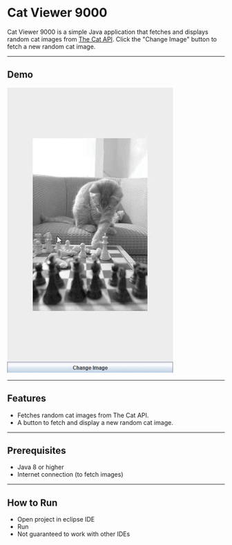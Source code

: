 # Cat Viewer 9000

Cat Viewer 9000 is a simple Java application that fetches and displays random cat images from [The Cat API](https://thecatapi.com/). Click the "Change Image" button to fetch a new random cat image.

---

## Demo

![Demo of Cat Viewer 9000](./app.gif)

---

## Features

- Fetches random cat images from The Cat API.
- A button to fetch and display a new random cat image.

---

## Prerequisites

- Java 8 or higher
- Internet connection (to fetch images)

---

## How to Run

- Open project in eclipse IDE
- Run
- Not guaranteed to work with other IDEs